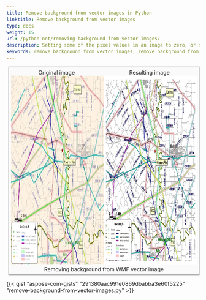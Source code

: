 ```yaml
---
title: Remove background from vector images in Python
linktitle: Remove background from vector images
type: docs
weight: 15
url: /python-net/removing-background-from-vector-images/
description: Setting some of the pixel values in an image to zero, or some other “background” value is known as Masking. Python Image Processing Library supports the following types of masking.
keywords: remove background from vector images, remove background from EMF, remove background from SVG, remove background from WMF, remove background from CDR
---
```




<style>
   .frame {
    border: 2px solid darkgray;
    padding: 5px;
    margin: 10px 0 5px 5px;
    background: #fafafa;
    align-items: center;
   }
   .container {
    display: flex;
    flex-direction: row;
    align-items: center;
    justify-content: space-around;
   }
    .frame figcaption {
    margin: 0 auto;
    display: flex;
    flex-direction: row;
    justify-content: center;
   }
</style>

<figure class="frame">
<div class="container">
    <div>
        <figcaption>Original image</figcaption>
    </div>
    <div>
        <figcaption>Resulting image</figcaption>
    </div>
</div>
<div class="container">
    <div>
        <img src="./citymap-with-background.wmf.webp" alt="Vector WMF image with background" width="640" height="494"/>
    </div>
    <div>
        <img src="./citymap-removed-background.wmf.webp" alt="Removed background from WMF vector image" width="640" height="494"/>
    </div>
</div>
<figcaption>Removing background from WMF vector image</figcaption>
</figure>

{{< gist "aspose-com-gists" "291380aac991e0869dbabba3e60f5225" "remove-background-from-vector-images.py" >}}
